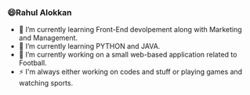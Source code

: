 ### 😄Rahul Alokkan
- 🌱 I’m currently learning Front-End devolpement along with Marketing and Management.
- 🌱 I’m currently learning PYTHON and JAVA.
- 🔭 I’m currently working on a small web-based application related to Football.
- ⚡ I'm always either working on codes and stuff or playing games and watching sports.

<!--
**Rahul-Alokkan/Rahul-Alokkan** is a ✨ _special_ ✨ repository because its `README.md` (this file) appears on your GitHub profile.

Here are some ideas to get you started:

- 🔭 I’m currently working on ...
- 🌱 I’m currently learning ...
- 👯 I’m looking to collaborate on ...
- 🤔 I’m looking for help with ...
- 💬 Ask me about ...
- 📫 How to reach me: ...
- 😄 Pronouns: ...
- ⚡ Fun fact: ...
-->
